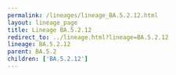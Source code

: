 ```yaml
---
permalink: /lineages/lineage_BA.5.2.12.html
layout: lineage_page
title: Lineage BA.5.2.12
redirect_to: ../lineage.html?lineage=BA.5.2.12
lineage: BA.5.2.12
parent: BA.5.2
children: ['BA.5.2.12']
---
```

